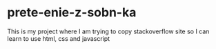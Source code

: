 # prete-enie-z-sobn-ka
This is my project where I am trying to copy stackoverflow site so I can learn to use html, css and javascript
